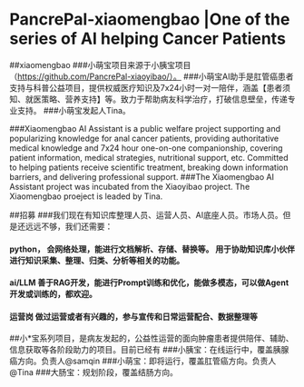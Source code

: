 # PancrePal-xiaomengbao |One of the series of AI helping Cancer Patients

##xiaomengbao
###小萌宝项目来源于小胰宝项目（https://github.com/PancrePal-xiaoyibao/）。
###小萌宝AI助手是肛管癌患者支持与科普公益项目，提供权威医疗知识及7x24小时一对一陪伴，涵盖【患者须知、就医策略、营养支持】等。致力于帮助病友科学治疗，打破信息壁垒，传递专业支持。
###小萌宝发起人Tina。

###Xiaomengbao AI Assistant is a public welfare project supporting and popularizing knowledge for anal cancer patients, providing authoritative medical knowledge and 7x24 hour one-on-one companionship, covering patient information, medical strategies, nutritional support, etc. Committed to helping patients receive scientific treatment, breaking down information barriers, and delivering professional support.
###The Xiaomengbao AI Assistant project was incubated from the Xiaoyibao project. The Xiaomengbao proeject is leaded by Tina.


##招募
###我们现在有知识库整理人员、运营人员、AI底座人员。市场人员。但是还远远不够，我们还需要：
#### python， 会网络处理，能进行文档解析、存储、替换等。 用于协助知识库小伙伴进行知识采集、整理、归类、分析等相关的功能。
#### ai/LLM   善于RAG开发，能进行Prompt训练和优化，能做多模态，可以做Agent开发或训练的，都欢迎。
#### 运营岗    做过运营或者有兴趣的，参与宣传和日常运营配合、数据整理等




##小*宝系列项目，是病友发起的，公益性运营的面向肿瘤患者提供陪伴、辅助、信息获取等各阶段助力的项目。目前已经有
###小胰宝：在线运行中，覆盖胰腺癌方向。负责人@samqin
###小萌宝：即将运行，覆盖肛管癌方向。负责人@Tina
###大肠宝：规划阶段，覆盖结肠方向。
